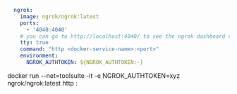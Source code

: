 ```yaml
  ngrok:
    image: ngrok/ngrok:latest
    ports:
      - '4040:4040'
    # you can go to http://localhost:4040/ to see the ngrok dashboard and the link
    tty: true
    command: "http <docker-service-name>:<port>"
    environment:
      NGROK_AUTHTOKEN: ${NGROK_AUTHTOKEN:-}
```

docker run --net=toolsuite -it -e NGROK_AUTHTOKEN=xyz ngrok/ngrok:latest http <docker-service-name>:<port>

